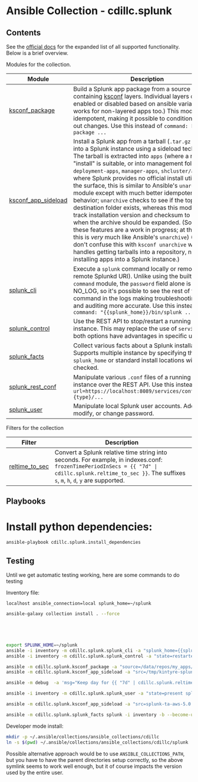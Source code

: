 # Ansible Collection - cdillc.splunk

## Contents

See the [official docs](https://cdillc-splunk.readthedocs.io/) for the expanded list of all supported functionality.
Below is a brief overview.


Modules for the collection.

| Module | Description |
| ------ | ----------- |
| [ksconf_package](https://cdillc-splunk.readthedocs.io/en/latest/collections/cdillc/splunk/ksconf_package_module) | Build a Splunk app package from a source app containing [ksconf](https://github.com/Kintyre/ksconf) layers.  Individual layers can be enabled or disabled based on ansible variables.  (This works for non-layered apps too.)  This module is idempotent, making it possible to conditionally roll out changes.  Use this instead of `command: ksconf package ...` |
| [ksconf_app_sideload](https://cdillc-splunk.readthedocs.io/en/latest/collections/cdillc/splunk/ksconf_app_sideload_module) | Install a Splunk app from a tarball (`.tar.gz` or `.spl`) into a Splunk instance using a sideload technique.  The tarball is extracted into `apps` (where a normal "install" is suitable, or into management folders (i.e., `deployment-apps`, `manager-apps`, `shcluster/apps`) where Splunk provides no official install utility.  On the surface, this is similar to Ansible's `unarchive` module except with much better idempotent behavior; `unarchive` checks to see if the top-level destination folder exists, whereas this module can track installation version and checksum to determine when the archive should be expanded.  (Some of these features are a work in progress; at the moment this is *very* much like Ansible's `unarchive`)  (Please don't confuse this with `ksconf unarchive` which handles getting tarballs into a repository, not installing apps into a Splunk instance.) |
| [splunk_cli](https://cdillc-splunk.readthedocs.io/en/latest/collections/cdillc/splunk/splunk_cli_module) | Execute a `splunk` command locally or remotely (via a remote Splunkd URI). Unlike using the built-in `command` module, the `password` field alone is marked NO_LOG, so it's possible to see the rest of the command in the logs making troubleshooting easier and auditing more accurate.   Use this instead of `command: "{{splunk_home}}/bin/splunk ..."` |
| [splunk_control](https://cdillc-splunk.readthedocs.io/en/latest/collections/cdillc/splunk/splunk_control_module) | Use the REST API to stop/restart a running Splunk instance.  This may replace the use of `service`, but both options have advantages in specific use cases. |
| [splunk_facts](https://cdillc-splunk.readthedocs.io/en/latest/collections/cdillc/splunk/splunk_facts_module) | Collect various facts about a Splunk installation.  Supports multiple instance by specifying the `splunk_home` or standard install locations will be checked. | |
| [splunk_rest_conf](https://cdillc-splunk.readthedocs.io/en/latest/collections/cdillc/splunk/splunk_rest_conf_module) | Manipulate various `.conf` files of a running Splunk instance over the REST API.  Use this instead of  `uri: url=https://localhost:8089/services/configs/conf-{type}/... ` |
| [splunk_user](https://cdillc-splunk.readthedocs.io/en/latest/collections/cdillc/splunk/splunk_user_module) | Manipulate local Splunk user accounts.  Add, delete, modify, or change password. |


Filters for the collection

| Filter | Description |
| ------ | ----------- |
| [reltime_to_sec](https://cdillc-splunk.readthedocs.io/en/latest/collections/cdillc/splunk/reltime_to_sec_filter) | Convert a Splunk relative time string into seconds.  For example, in indexes.conf: `frozenTimePeriodInSecs = {{ "7d" \|  cdillc.splunk.reltime_to_sec }}`.  The suffixes `s`, `m`, `h`, `d`, `y` are supported. |


## Playbooks

# Install python dependencies:
```bash
ansible-playbook cdillc.splunk.install_dependencies
```

## Testing

Until we get automatic testing working, here are some commands to do testing

Inventory file:
```
localhost ansible_connection=local splunk_home=~/splunk
```


```bash
ansible-galaxy collection install . --force





export SPLUNK_HOME=~/splunk
ansible -i inventory -m cdillc.splunk.splunk_cli -a "splunk_home={{splunk_home}} cmd=version" all
ansible -i inventory -m cdillc.splunk.splunk_control -a "state=restarted username=admin password=PASSWORD timeout=20" all

ansible -m cdillc.splunk.ksconf_package -a "source=/data/repos/my_apps/kintyre-spl file=/tmp/kintyre-splunk-app.spl local=preserve" localhost
ansible -m cdillc.splunk.ksconf_app_sideload -a "src=/tmp/kintyre-splunk-app.spl dest=$SPLUNK_HOME/etc/apps list_files=true" localhost

ansible -m debug  -a 'msg="Keep day for {{ "7d" | cdillc.splunk.reltime_to_sec }} seconds"' localhost

ansible -i inventory -m cdillc.splunk.splunk_user -a "state=present splunk_user=new_user splunk_pass=anewpassword username=admin password=$SPLUNK_PASS roles=user" splunk

ansible -m cdillc.splunk.ksconf_app_sideload -a "src=splunk-ta-aws-5.0.0-e3e6808.spl dest=/opt/splunk/etc/deployment-apps" -b --become-user splunk --become-password-file x splunk -i inventory

ansible -m cdillc.splunk.splunk_facts splunk -i inventory -b --become-user splunk --become-password-file x
```



Developer mode install:

```bash
mkdir -p ~/.ansible/collections/ansible_collections/cdillc
ln -s $(pwd) ~/.ansible/collections/ansible_collections/cdillc/splunk
```

Possible alternative approach would be to use `ANSIBLE_COLLECTIONS_PATH`, but you have to have the parent directories setup correctly, so the above symlink seems to work well enough, but it of course impacts the version used by the entire user.
